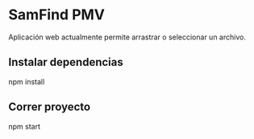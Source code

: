 # SamFind PMV

Aplicación web actualmente permite arrastrar o seleccionar un archivo.

## Instalar dependencias

npm install

## Correr proyecto

npm start
